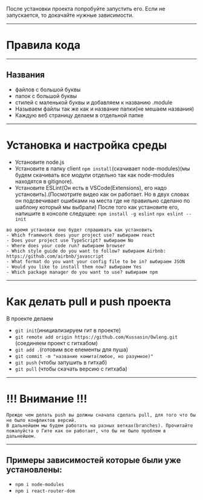После установки проекта попробуйте запустить его. 
Если не запускается, то докачайте нужные зависимости.
____
# Правила кода
____
## Названия
- файлов с большой буквы
- папок с большой буквы
- стилей с маленькой буквы и добавляем к названию .module
- Называем файлы так же как и название папки(не мешаем названия)
- Каждую веб страницу делаем в отдельной папке
____
# Установка и настройка среды
- Установите node.js
- Установите в папку client `npm install`(скачивает node-modules)(мы будем скачивать все модули отдельно так как node-modules находятся в gitignore).
- Установите ESLint(Он есть в VSCode(Extensions), его надо установить).(Посмотрите видео как он работает. Но в двух словах он подсвечивает ошибками на места где не правильно сделано по шаблону который мы выбрали)
После того как установите его, напишите в консоле следущее:
`npm install -g eslint`
`npx eslint --init`
```
во время установки оно будет спрашивать как установить
- Which framework does your project use? выбираем react
- Does your project use TypeScript? выбираем No
- Where does your code run? выбираем browser
- Which style guide do you want to follow? выбираем Airbnb: https://github.com/airbnb/javascript
- What format do you want your config file to be in? выбираем JSON
- Would you like to install them now? выбираем Yes
- Which package manager do you want to use? выбираем npm
```
____
# Как делать pull и push проекта

В проекте делаем 
- `git init`(инициализируем гит в проекте)
- `git remote add origin https://github.com/Kussasin/Owleng.git` (соединяем проект с гитхабом)
- `git add .`(готовим все елементы для пуша)
- `git commit -m "название комита(любое, но разумное)"`
- `git push` (чтобы запушить в гитхаб)
- `git pull` (чтобы скачать версию с гитхаба)
____
# !!! Внимание !!!
```
Прежде чем делать push вы должны сначала сделать pull, для того что бы не было конфликтов версий.
В дальнейшем мы будем работать на разных ветках(branches). Прочитайте пожалуйста о Гите как он работает, что бы не было проблем в дальнейшем.
```
____
## Примеры зависимостей которые были уже установлены:

- `npm i node-modules`
- `npm i react-router-dom`

